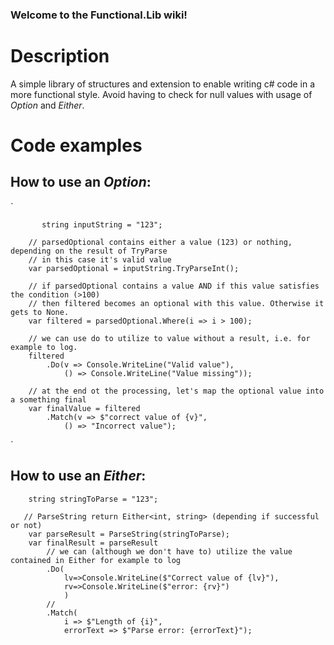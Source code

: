 ### Welcome to the Functional.Lib wiki!

# Description
A simple library of structures and extension to enable writing c# code in a more functional style.
Avoid having to check for null values with usage of _Option_ and _Either_.

# Code examples

## How to use an _Option_:
`

	       string inputString = "123";
		
		// parsedOptional contains either a value (123) or nothing, depending on the result of TryParse
		// in this case it's valid value
		var parsedOptional = inputString.TryParseInt();
		
		// if parsedOptional contains a value AND if this value satisfies the condition (>100)
		// then filtered becomes an optional with this value. Otherwise it gets to None.
		var filtered = parsedOptional.Where(i => i > 100);

		// we can use do to utilize to value without a result, i.e. for example to log.
		filtered
			.Do(v => Console.WriteLine("Valid value"),
				() => Console.WriteLine("Value missing"));

		// at the end ot the processing, let's map the optional value into a something final
		var finalValue = filtered
			.Match(v => $"correct value of {v}",
				() => "Incorrect value");

`

## How to use an _Either_:


		string stringToParse = "123";

       // ParseString return Either<int, string> (depending if successful or not)
		var parseResult = ParseString(stringToParse);
		var finalResult = parseResult
			// we can (although we don't have to) utilize the value contained in Either for example to log
			.Do(
				lv=>Console.WriteLine($"Correct value of {lv}"),
				rv=>Console.WriteLine($"error: {rv}")
				)	
			//
			.Match(
				i => $"Length of {i}",
				errorText => $"Parse error: {errorText}");


	